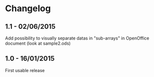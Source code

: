 # Changelog

## 1.1 - 02/06/2015
Add possibility to visually separate datas in "sub-arrays" in OpenOffice document (look at sample2.ods)

## 1.0 - 16/01/2015
First usable release
